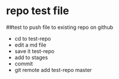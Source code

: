 # repo test file
##test to push file to existing repo on github

* cd to test-repo
* edit a md file
* save it test-repo
* add to stages
* commit
* git remote add test-repo master